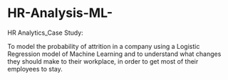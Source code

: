 # HR-Analysis-ML-
HR Analytics_Case Study:

To model the probability of attrition in a company using a Logistic Regression model of Machine Learning and to understand what changes they should make to their workplace, in order to get most of their employees to stay.
